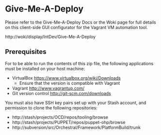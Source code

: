 Give-Me-A-Deploy
=================

Please refer to the Give-Me-A-Deploy Docs or the Woki page for full details on this client-side GUI configurator for the Vagrant VM automation tool.

http://woki/display/IntDev/Give-Me-A-Deploy

Prerequisites
-------------

For to be able to run the contents of this zip file, the following applications must be installed on your host machine:
* VirtualBox https://www.virtualbox.org/wiki/Downloads
	* Ensure that the version is compatible with Vagrant
* Vagrant http://www.vagrantup.com/
* Git version control http://git-scm.com/downloads

You must also have SSH key pairs set up with your Stash account, and permission to clone the following repositories:
* http://stash/projects/OCD/repos/tooling/browse
* http://stash/projects/PUPPET/repos/puppet-ohp/browse
* http://subversion/src/Orchestral/Framework/PlatformBuild/trunk